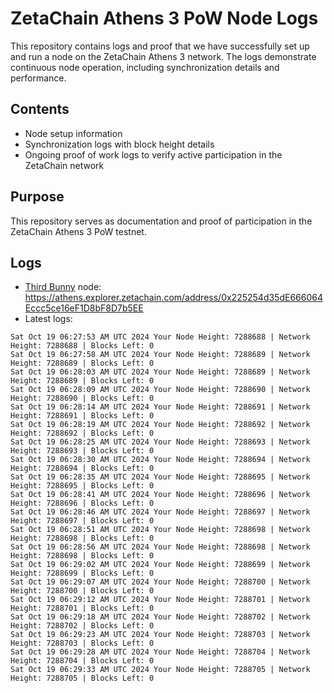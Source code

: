 # ZetaChain Athens 3 PoW Node Logs
This repository contains logs and proof that we have successfully set up and run a node on the ZetaChain Athens 3 network. The logs demonstrate continuous node operation, including synchronization details and performance.

## Contents
- Node setup information
- Synchronization logs with block height details
- Ongoing proof of work logs to verify active participation in the ZetaChain network

## Purpose
This repository serves as documentation and proof of participation in the ZetaChain Athens 3 PoW testnet.

## Logs

- [Third Bunny](https://thirdbunny.xyz/) node: https://athens.explorer.zetachain.com/address/0x225254d35dE666064Eccc5ce16eF1D8bF8D7b5EE
- Latest logs:
```
Sat Oct 19 06:27:53 AM UTC 2024 Your Node Height: 7288688 | Network Height: 7288688 | Blocks Left: 0
Sat Oct 19 06:27:58 AM UTC 2024 Your Node Height: 7288689 | Network Height: 7288689 | Blocks Left: 0
Sat Oct 19 06:28:03 AM UTC 2024 Your Node Height: 7288689 | Network Height: 7288689 | Blocks Left: 0
Sat Oct 19 06:28:09 AM UTC 2024 Your Node Height: 7288690 | Network Height: 7288690 | Blocks Left: 0
Sat Oct 19 06:28:14 AM UTC 2024 Your Node Height: 7288691 | Network Height: 7288691 | Blocks Left: 0
Sat Oct 19 06:28:19 AM UTC 2024 Your Node Height: 7288692 | Network Height: 7288692 | Blocks Left: 0
Sat Oct 19 06:28:25 AM UTC 2024 Your Node Height: 7288693 | Network Height: 7288693 | Blocks Left: 0
Sat Oct 19 06:28:30 AM UTC 2024 Your Node Height: 7288694 | Network Height: 7288694 | Blocks Left: 0
Sat Oct 19 06:28:35 AM UTC 2024 Your Node Height: 7288695 | Network Height: 7288695 | Blocks Left: 0
Sat Oct 19 06:28:41 AM UTC 2024 Your Node Height: 7288696 | Network Height: 7288696 | Blocks Left: 0
Sat Oct 19 06:28:46 AM UTC 2024 Your Node Height: 7288697 | Network Height: 7288697 | Blocks Left: 0
Sat Oct 19 06:28:51 AM UTC 2024 Your Node Height: 7288698 | Network Height: 7288698 | Blocks Left: 0
Sat Oct 19 06:28:56 AM UTC 2024 Your Node Height: 7288698 | Network Height: 7288698 | Blocks Left: 0
Sat Oct 19 06:29:02 AM UTC 2024 Your Node Height: 7288699 | Network Height: 7288699 | Blocks Left: 0
Sat Oct 19 06:29:07 AM UTC 2024 Your Node Height: 7288700 | Network Height: 7288700 | Blocks Left: 0
Sat Oct 19 06:29:12 AM UTC 2024 Your Node Height: 7288701 | Network Height: 7288701 | Blocks Left: 0
Sat Oct 19 06:29:18 AM UTC 2024 Your Node Height: 7288702 | Network Height: 7288702 | Blocks Left: 0
Sat Oct 19 06:29:23 AM UTC 2024 Your Node Height: 7288703 | Network Height: 7288703 | Blocks Left: 0
Sat Oct 19 06:29:28 AM UTC 2024 Your Node Height: 7288704 | Network Height: 7288704 | Blocks Left: 0
Sat Oct 19 06:29:33 AM UTC 2024 Your Node Height: 7288705 | Network Height: 7288705 | Blocks Left: 0
```
